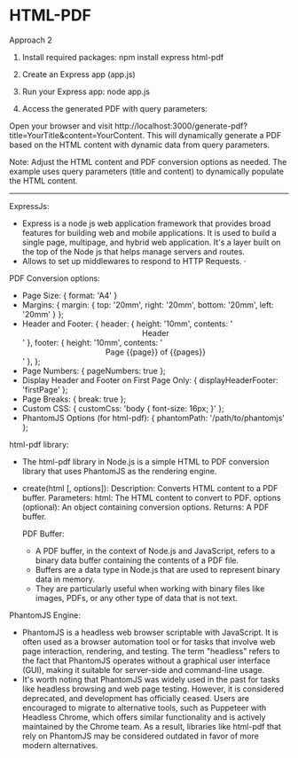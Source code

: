 # HTML-PDF

Approach 2

1. Install required packages:
   npm install express html-pdf

2. Create an Express app (app.js)

3. Run your Express app:
   node app.js

4. Access the generated PDF with query parameters:

Open your browser and visit http://localhost:3000/generate-pdf?title=YourTitle&content=YourContent. This will dynamically generate a PDF based on the HTML content with dynamic data from query parameters.

Note: Adjust the HTML content and PDF conversion options as needed. The example uses query parameters (title and content) to dynamically populate the HTML content.

---

ExpressJs:

- Express is a node js web application framework that provides broad features for building web and mobile applications. It is used to build a single page, multipage, and hybrid web application. It's a layer built on the top of the Node js that helps manage servers and routes.
- Allows to set up middlewares to respond to HTTP Requests. ·

PDF Conversion options:

- Page Size: { format: 'A4' }
- Margins: { margin: { top: '20mm', right: '20mm', bottom: '20mm', left: '20mm' } };
- Header and Footer: {
  header: { height: '10mm', contents: '<div style="text-align: center;">Header</div>' },
  footer: { height: '10mm', contents: '<div style="text-align: center;">Page {{page}} of {{pages}}</div>' },
  };
- Page Numbers: { pageNumbers: true };
- Display Header and Footer on First Page Only: { displayHeaderFooter: 'firstPage' };
- Page Breaks: { break: true };
- Custom CSS: { customCss: 'body { font-size: 16px; }' };
- PhantomJS Options (for html-pdf): { phantomPath: '/path/to/phantomjs' };

html-pdf library:

- The html-pdf library in Node.js is a simple HTML to PDF conversion library that uses PhantomJS as the rendering engine.
- create(html [, options]):
  Description: Converts HTML content to a PDF buffer.
  Parameters:
  html: The HTML content to convert to PDF.
  options (optional): An object containing conversion options.
  Returns: A PDF buffer.

  PDF Buffer:

  - A PDF buffer, in the context of Node.js and JavaScript, refers to a binary data buffer containing the contents of a PDF file.
  - Buffers are a data type in Node.js that are used to represent binary data in memory.
  - They are particularly useful when working with binary files like images, PDFs, or any other type of data that is not text.

PhantomJS Engine:

- PhantomJS is a headless web browser scriptable with JavaScript. It is often used as a browser automation tool or for tasks that involve web page interaction, rendering, and testing. The term "headless" refers to the fact that PhantomJS operates without a graphical user interface (GUI), making it suitable for server-side and command-line usage.
- It's worth noting that PhantomJS was widely used in the past for tasks like headless browsing and web page testing. However, it is considered deprecated, and development has officially ceased. Users are encouraged to migrate to alternative tools, such as Puppeteer with Headless Chrome, which offers similar functionality and is actively maintained by the Chrome team. As a result, libraries like html-pdf that rely on PhantomJS may be considered outdated in favor of more modern alternatives.
